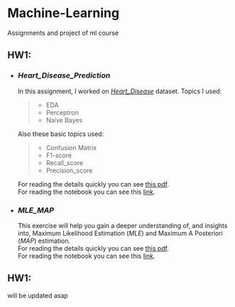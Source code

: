 # Machine-Learning
Assignments and project of ml course

## **HW1**:

* ### ***Heart_Disease_Prediction***
    In this assignment, I worked on [*Heart_Disease*](https://www.kaggle.com/johnsmith88/heart-disease-dataset) dataset.
    Topics I used:
    > * EDA
    > * Perceptron
    > * Naive Bayes
    
    Also these basic topics used:
    > * Confusion Matrix
    > * F1-score
    > * Recall_score
    > * Precision_score

    For reading the details quickly you can see [this pdf](https://github.com/Amirreza81/Machine-Learning/blob/main/HW1/Heart_Disease_Prediction.pdf).<br _>
    For reading the notebook you can see this [link](https://github.com/Amirreza81/Machine-Learning/blob/main/HW1/Heart_Disease_Prediction.ipynb).
    <br _>

* ### ***MLE_MAP***
    This exercise will help you gain a deeper understanding of, and insights into, Maximum Likelihood Estimation (*MLE*) and Maximum A Posteriori (*MAP*) estimation.
    <br _> For reading the details quickly you can see [this pdf](https://github.com/Amirreza81/Machine-Learning/blob/main/HW1/MLE_MAP.pdf).<br _>
    For reading the notebook you can see this [link](https://github.com/Amirreza81/Machine-Learning/blob/main/HW1/MLE_MAP.ipynb).

## **HW1**:

will be updated asap
